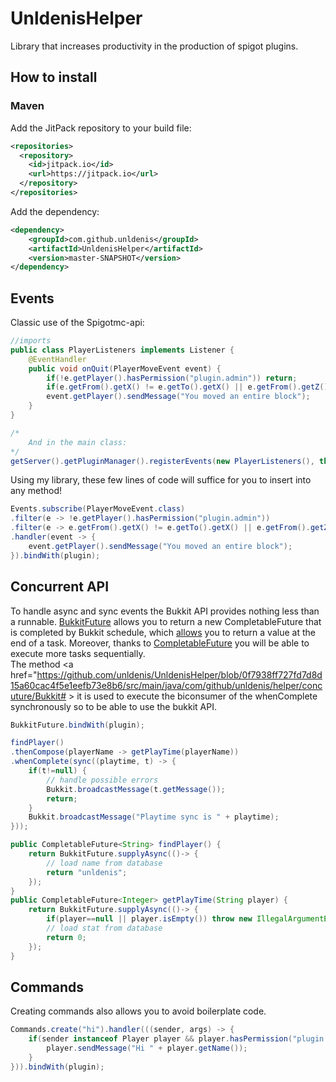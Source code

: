 # UnldenisHelper

Library that increases productivity in the production of spigot plugins.
## How to install
### Maven
Add the JitPack repository to your build file:
<br>
```xml
<repositories>
  <repository>
    <id>jitpack.io</id>
    <url>https://jitpack.io</url>
  </repository>
</repositories>
```
Add the dependency:
<br>
```xml
<dependency>
    <groupId>com.github.unldenis</groupId>
    <artifactId>UnldenisHelper</artifactId>
    <version>master-SNAPSHOT</version>
</dependency>
```
## Events
Classic use of the Spigotmc-api: 
```java
//imports
public class PlayerListeners implements Listener {
    @EventHandler
    public void onQuit(PlayerMoveEvent event) {
        if(!e.getPlayer().hasPermission("plugin.admin")) return;
        if(e.getFrom().getX() != e.getTo().getX() || e.getFrom().getZ() != e.getTo().getZ()) return;
        event.getPlayer().sendMessage("You moved an entire block");
    }
}

/*
    And in the main class:
*/
getServer().getPluginManager().registerEvents(new PlayerListeners(), this);
```
Using my library, these few lines of code will suffice for you to insert into any method!
```java
Events.subscribe(PlayerMoveEvent.class)
.filter(e -> !e.getPlayer().hasPermission("plugin.admin"))
.filter(e -> e.getFrom().getX() != e.getTo().getX() || e.getFrom().getZ() != e.getTo().getZ())
.handler(event -> {
    event.getPlayer().sendMessage("You moved an entire block");
}).bindWith(plugin);
```
## Concurrent API
To handle async and sync events the Bukkit API provides nothing less than a runnable. <a href="https://github.com/unldenis/UnldenisHelper/blob/master/src/main/java/com/github/unldenis/helper/concurrent/BukkitFuture.java">BukkitFuture</a> allows you to return a new CompletableFuture that is completed by Bukkit schedule, which <a href="https://github.com/unldenis/UnldenisHelper/blob/74b861606b4eb09cbfdc98300ba7565c094c4c33/src/main/java/com/github/unldenis/helper/concurrent/BukkitFuture.java#L19">allows</a> you to return a value at the end of a task. Moreover, thanks to <a href="https://docs.oracle.com/javase/8/docs/api/java/util/concurrent/CompletableFuture.html">CompletableFuture</a> you will be able to execute more tasks sequentially.<br>
The method <a href="https://github.com/unldenis/UnldenisHelper/blob/0f7938ff727fd7d8d15a60cac4f5e1eefb73e8b6/src/main/java/com/github/unldenis/helper/concuture/Bukkit# > it is used to execute the biconsumer of the whenComplete synchronously so to be able to use the bukkit API.
```java
BukkitFuture.bindWith(plugin);

findPlayer()
.thenCompose(playerName -> getPlayTime(playerName))
.whenComplete(sync((playtime, t) -> {
    if(t!=null) {
        // handle possible errors
        Bukkit.broadcastMessage(t.getMessage());
        return;
    }
    Bukkit.broadcastMessage("Playtime sync is " + playtime);
}));
```
```java
public CompletableFuture<String> findPlayer() {
    return BukkitFuture.supplyAsync(()-> {
        // load name from database
        return "unldenis";
    });
}
public CompletableFuture<Integer> getPlayTime(String player) {
    return BukkitFuture.supplyAsync(()-> {
        if(player==null || player.isEmpty()) throw new IllegalArgumentException("Player is invalid");
        // load stat from database
        return 0;
    });
}
```
## Commands
Creating commands also allows you to avoid boilerplate code.
```java
Commands.create("hi").handler(((sender, args) -> {
    if(sender instanceof Player player && player.hasPermission("plugin.admin")) {
        player.sendMessage("Hi " + player.getName());
    }
})).bindWith(plugin);
```
